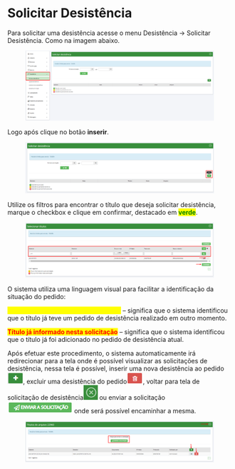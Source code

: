 # Solicitar Desistência

Para solicitar uma desistência acesse o menu Desistência -> Solicitar Desistência. Como na imagem abaixo.

<figure><img src="../../.gitbook/assets/image (68).png" alt=""><figcaption></figcaption></figure>

Logo após clique no botão **inserir**.

<figure><img src="../../.gitbook/assets/image (60).png" alt=""><figcaption></figcaption></figure>

Utilize os filtros para encontrar o título que deseja solicitar desistência, marque o checkbox e clique em confirmar, destacado em <mark style="color:green;">**verde**</mark>.

<figure><img src="../../.gitbook/assets/image (59).png" alt=""><figcaption></figcaption></figure>

O sistema utiliza uma linguagem visual para facilitar a identificação da situação do pedido:

<mark style="color:yellow;">**Título informado em outra solicitação**</mark> – significa que o sistema identificou que o título já teve um pedido de desistência realizado em outro momento.

<mark style="color:red;">**Título já informado nesta solicitação**</mark> – significa que o sistema identificou que o título já foi adicionado no pedido de desistência atual.

Após efetuar este procedimento, o sistema automaticamente irá redirecionar para a tela onde é possível visualizar as solicitações de desistência, nessa tela é possível, inserir uma nova desistência ao pedido ![](<../../.gitbook/assets/image (53).png>), excluir uma desistência do pedido![](<../../.gitbook/assets/image (4).png>), voltar para tela de solicitação de desistência![](<../../.gitbook/assets/image (64).png>) ou enviar a solicitação ![](<../../.gitbook/assets/image (62).png>) onde será possível encaminhar a mesma.

<figure><img src="../../.gitbook/assets/image (2).png" alt=""><figcaption></figcaption></figure>
